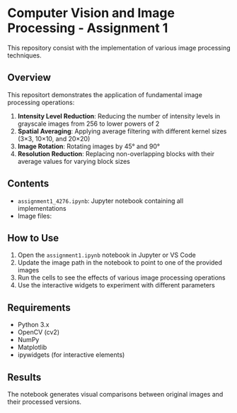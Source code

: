 # Computer Vision and Image Processing - Assignment 1

This repository consist with the implementation of various image processing techniques.

## Overview

This repositort demonstrates the application of fundamental image processing operations:

1. **Intensity Level Reduction**: Reducing the number of intensity levels in grayscale images from 256 to lower powers of 2
2. **Spatial Averaging**: Applying average filtering with different kernel sizes (3×3, 10×10, and 20×20)
3. **Image Rotation**: Rotating images by 45° and 90°
4. **Resolution Reduction**: Replacing non-overlapping blocks with their average values for varying block sizes

## Contents

- `assignment1_4276.ipynb`: Jupyter notebook containing all implementations
- Image files:
 ## How to Use

1. Open the `assignment1.ipynb` notebook in Jupyter or VS Code
2. Update the image path in the notebook to point to one of the provided images
3. Run the cells to see the effects of various image processing operations
4. Use the interactive widgets to experiment with different parameters

## Requirements

- Python 3.x
- OpenCV (cv2)
- NumPy
- Matplotlib
- ipywidgets (for interactive elements)

## Results

The notebook generates visual comparisons between original images and their processed versions.
